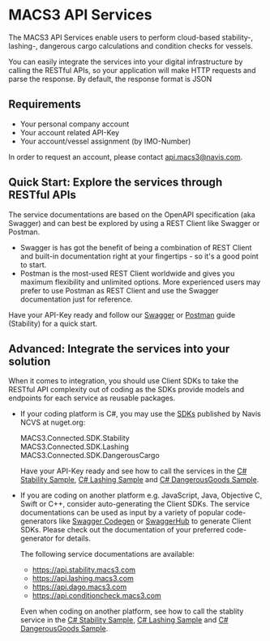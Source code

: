 # MACS3 API Services

The MACS3 API Services enable users to perform cloud-based stability-, lashing-, dangerous cargo calculations and condition checks for vessels.

You can easily integrate the services into your digital infrastructure by calling the RESTful APIs, so your application will make HTTP requests and parse the response. By default, the response format is JSON

## Requirements

* Your personal company account
* Your account related API-Key
* Your account/vessel assignment (by IMO-Number)

In order to request an account, please contact [api.macs3@navis.com](mailto:api.macs3@navis.com).

## Quick Start: Explore the services through RESTful APIs

The service documentations are based on the OpenAPI specification (aka Swagger) and can best be explored by using a REST Client like Swagger or Postman.

* Swagger is has got the benefit of being a combination of REST Client and built-in documentation right at your fingertips - so it's a good point to start.
* Postman is the most-used REST Client worldwide and gives you maximum flexibility and unlimited options. More experienced users may prefer to use Postman as REST Client and use the Swagger documentation just for reference.

Have your API-Key ready and follow our [Swagger](swagger.md) or [Postman](postman.md) guide (Stability) for a quick start.

## Advanced: Integrate the services into your solution

When it comes to integration, you should use Client SDKs to take the RESTful API complexity out of coding as the SDKs provide models and endpoints for each service as reusable packages. 
 
* If your coding platform is C#, you may use the [SDKs](https://www.nuget.org/packages?q=+MACS3.Connected) published by Navis NCVS at nuget.org:  

  MACS3.Connected.SDK.Stability  
  MACS3.Connected.SDK.Lashing  
  MACS3.Connected.SDK.DangerousCargo  
  
  Have your API-Key ready and see how to call the services in the [C# Stability Sample](csharp_stability.md), [C# Lashing Sample](csharp_lashing.md) and [C# DangerousGoods Sample](csharp_dago.md).

* If you are coding on another platform e.g. JavaScript, Java, Objective C, Swift or C++, consider auto-generating the Client SDKs. The service documentations can be used as input by a variety of popular code-generators like [Swagger Codegen](https://swagger.io/tools/swagger-codegen) or [SwaggerHub](https://swagger.io/tools/swaggerhub) to generate Client SDKs. Please check out the documentation of your preferred code-generator for details. 

  The following service documentations are available:
  * https://api.stability.macs3.com
  * https://api.lashing.macs3.com
  * https://api.dago.macs3.com
  * https://api.conditioncheck.macs3.com

  Even when coding on another platform, see how to call the stablity service in the [C# Stability Sample](csharp_stability.md), [C# Lashing Sample](csharp_lashing.md) and [C# DangerousGoods Sample](csharp_dago.md).
